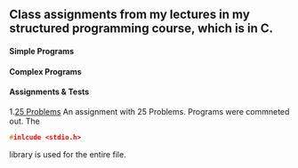 ## Class assignments from my lectures in my structured programming course, which is in C.

#### Simple Programs

#### Complex Programs

#### Assignments & Tests
1.[25 Problems](https://github.com/anzonathan/UCU-BSCS/blob/main/Year%201/Sem%201/C/25%20Problems.c) An assignment with 25 Problems. Programs were commneted out. 
The 
```c
#inlcude <stdio.h>
```
library is used for the entire file.



   
